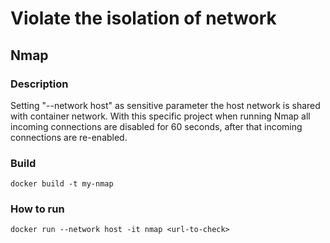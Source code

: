 # Violate the isolation of network

## Nmap

### Description
Setting "--network host" as sensitive parameter the host network is shared with container network. With this specific project when running Nmap all incoming connections are disabled for 60 seconds, after that incoming connections are re-enabled.

### Build
```
docker build -t my-nmap
```
### How to run
```
docker run --network host -it nmap <url-to-check>
```
